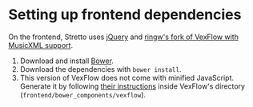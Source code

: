 Setting up frontend dependencies
================================

On the frontend, Stretto uses [jQuery](http://jquery.com/) and [ringw's fork of
VexFlow with MusicXML support](https://github.com/ringw/vexflow).

1. Download and install [Bower](http://bower.io/).
2. Download the dependencies with `bower install`.
3. This version of VexFlow does not come with minified JavaScript. Generate it
   by following
   [their instructions](https://github.com/0xfe/vexflow/wiki/Build-Instructions)
   inside VexFlow's directory (`frontend/bower_components/vexflow`).

